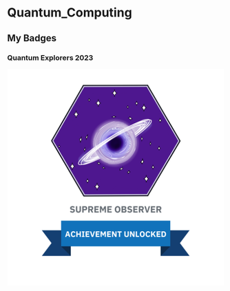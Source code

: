 # Quantum_Computing

## My Badges

### Quantum Explorers 2023

![Badge 1](_badges/badge_quantum_explorers_2023.png)



